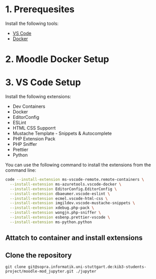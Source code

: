 # 1. Prerequesites

Install the following tools:

- [VS Code](https://code.visualstudio.com/)
- [Docker](https://www.docker.com/)

# 2. Moodle Docker Setup

# 3. VS Code Setup

Install the following extensions:

- Dev Containers
- Docker
- EditorConfig
- ESLint
- HTML CSS Supporrt
- Mustache Template - Snippets & Autocomplete
- PHP Extension Pack
- PHP Sniffer
- Prettier
- Python

You can use the following command to install the extensions from the command line:

```sh
code --install-extension ms-vscode-remote.remote-containers \
  --install-extension ms-azuretools.vscode-docker \
  --install-extension EditorConfig.EditorConfig \
  --install-extension dbaeumer.vscode-eslint \
  --install-extension ecmel.vscode-html-css \
  --install-extension imgildev.vscode-mustache-snippets \
  --install-extension xdebug.php-pack \
  --install-extension wongjn.php-sniffer \
  --install-extension esbenp.prettier-vscode \
  --install-extension ms-python.python
```

## Attatch to container and install extensions

## Clone the repository

`git clone git@sopra.informatik.uni-stuttgart.de:kib3-students-project/moodle-mod_jupyter.git ./jupyter`
